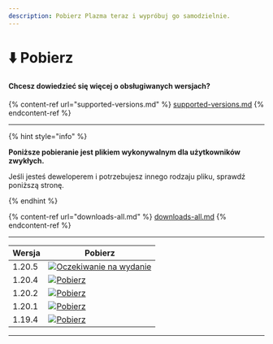 ```yaml
---
description: Pobierz Plazma teraz i wypróbuj go samodzielnie.
---
```


# ⬇️ Pobierz

#### Chcesz dowiedzieć się więcej o obsługiwanych wersjach?

{% content-ref url="supported-versions.md" %}
[supported-versions.md](supported-versions.md)
{% endcontent-ref %}

***

{% hint style="info" %}

**Poniższe pobieranie jest plikiem wykonywalnym dla użytkowników zwykłych.**

Jeśli jesteś deweloperem i potrzebujesz innego rodzaju pliku, sprawdź poniższą stronę.

{% endhint %}

{% content-ref url="downloads-all.md" %}
[downloads-all.md](downloads-all.md)
{% endcontent-ref %}

***

<table data-view="cards">
    <thead>
        <tr>
            <th>Wersja</th>
            <th>Pobierz</th>
        </tr>
    </thead>
    <tbody>
        <tr>
            <td>1.20.5</td>
            <td><a href="">
                <img src="https://badge.plazmamc.org/0/Oczekiwanie%20na%20wydanie" alt="Oczekiwanie na wydanie">
            </a></td>
        </tr>
        <tr>
            <td>1.20.4</td>
            <td><a href="https://dl.plazmamc.org/1.20.4/">
                <img src="https://badge.plazmamc.org/1/Pobierz" alt="Pobierz">
            </a></td>
        </tr>
        <tr>
            <td>1.20.2</td>
            <td><a href="https://dl.plazmamc.org/1.20.2/">
                <img src="https://badge.plazmamc.org/1/Pobierz" alt="Pobierz">
            </a></td>
        </tr>
        <tr>
            <td>1.20.1</td>
            <td><a href="https://dl.plazmamc.org/1.20.1/">
                <img src="https://badge.plazmamc.org/1/Pobierz" alt="Pobierz">
            </a></td>
        </tr>
        <tr>
            <td>1.19.4</td>
            <td><a href="https://dl.plazmamc.org/1.19.4/">
                <img src="https://badge.plazmamc.org/1/Pobierz" alt="Pobierz">
            </a></td>
        </tr>
    </tbody>
</table>

***

